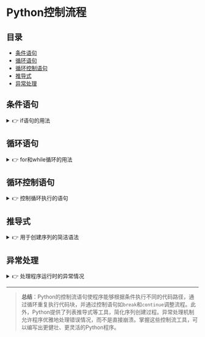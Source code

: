 # Python控制流程

## 目录
- [条件语句](#条件语句)
- [循环语句](#循环语句)
- [循环控制语句](#循环控制语句)
- [推导式](#推导式)
- [异常处理](#异常处理)

## 条件语句

<details>
<summary>👉 if语句的用法</summary>

条件语句允许根据条件执行不同的代码块。Python中的条件语句使用`if`、`elif`（else if的缩写）和`else`关键字。

### 基本if语句

```python
# 基本if语句
x = 10

if x > 0:
    print("x是正数")
```

### if-else语句

```python
# if-else语句
x = -5

if x > 0:
    print("x是正数")
else:
    print("x是负数或零")
```

### if-elif-else语句

```python
# if-elif-else语句
x = 0

if x > 0:
    print("x是正数")
elif x < 0:
    print("x是负数")
else:
    print("x是零")
```

### 嵌套if语句

```python
# 嵌套if语句
x = 10
y = 5

if x > 0:
    print("x是正数")
    if y > 0:
        print("y也是正数")
    else:
        print("y不是正数")
```

### 条件表达式（三元运算符）

Python支持条件表达式，也称为三元运算符，可以用一行代码表示简单的if-else结构：

```python
# 条件表达式
x = 10
result = "正数" if x > 0 else "负数或零"
print(f"x是{result}")
```

### 逻辑运算符在条件语句中的使用

```python
# 使用and、or和not
x = 10
y = 5

if x > 0 and y > 0:
    print("x和y都是正数")

if x > 0 or y > 0:
    print("x或y至少有一个是正数")

if not x < 0:
    print("x不是负数")
```

### 条件语句中的真值判断

在Python中，以下值被视为False：
- `False`
- `None`
- 数值0（`0`、`0.0`、`0j`）
- 空序列（`''`、`()`、`[]`、`{}`、`set()`）

其他所有值都被视为True。

```python
# 真值判断
name = ""
if name:
    print(f"Hello, {name}!")
else:
    print("Name is empty.")

numbers = []
if numbers:
    print("List is not empty.")
else:
    print("List is empty.")
```

### 比较链

Python允许链式比较，使代码更简洁：

```python
# 比较链
x = 10
if 0 < x < 20:
    print("x在0和20之间")

# 等价于
if x > 0 and x < 20:
    print("x在0和20之间")
```
</details>

## 循环语句

<details>
<summary>👉 for和while循环的用法</summary>

Python提供了两种主要的循环结构：`for`循环和`while`循环。

### for循环

`for`循环用于遍历任何序列（如列表、元组、字符串、字典等）或其他可迭代对象。

```python
# 基本for循环
fruits = ["apple", "banana", "cherry"]
for fruit in fruits:
    print(fruit)

# 遍历字符串
for char in "Python":
    print(char)

# 使用range()函数
for i in range(5):  # 0, 1, 2, 3, 4
    print(i)

# range()指定范围
for i in range(2, 8):  # 2, 3, 4, 5, 6, 7
    print(i)

# range()指定步长
for i in range(1, 10, 2):  # 1, 3, 5, 7, 9
    print(i)

# 使用enumerate()获取索引和值
for index, value in enumerate(fruits):
    print(f"索引 {index}: {value}")
```

### 遍历字典

```python
# 遍历字典的键
person = {"name": "Alice", "age": 25, "city": "New York"}
for key in person:
    print(key)

# 同时遍历键和值
for key, value in person.items():
    print(f"{key}: {value}")

# 只遍历值
for value in person.values():
    print(value)

# 只遍历键
for key in person.keys():
    print(key)
```

### while循环

`while`循环会一直执行代码块，直到条件变为False。

```python
# 基本while循环
count = 0
while count < 5:
    print(count)
    count += 1

# 使用条件控制的while循环
number = 23
guess = 0

while guess != number:
    guess = int(input("猜一个数字: "))
    if guess < number:
        print("太小了!")
    elif guess > number:
        print("太大了!")
    else:
        print("恭喜，你猜对了!")
```

### 无限循环

可以创建无限循环，但需要确保有退出条件：

```python
# 无限循环
while True:
    response = input("输入'quit'退出: ")
    if response == 'quit':
        break
    print(f"你输入了: {response}")
```

### 嵌套循环

循环可以嵌套使用：

```python
# 嵌套循环
for i in range(1, 4):
    for j in range(1, 4):
        print(f"i={i}, j={j}")

# 打印九九乘法表
for i in range(1, 10):
    for j in range(1, i+1):
        print(f"{j}×{i}={i*j}", end="\t")
    print()  # 换行
```

### else子句

Python的循环有一个特殊的`else`子句，当循环正常完成（不是通过`break`退出）时执行：

```python
# 循环的else子句
for i in range(5):
    print(i)
else:
    print("循环正常完成")

# 使用break时else不执行
for i in range(5):
    if i == 3:
        break
    print(i)
else:
    print("这条信息不会打印")
```
</details>

## 循环控制语句

<details>
<summary>👉 控制循环执行的语句</summary>

Python提供了三个语句来控制循环执行：`break`、`continue`和`pass`。

### break语句

`break`语句用于跳出当前循环。

```python
# 使用break退出循环
for i in range(10):
    if i == 5:
        break
    print(i)  # 只打印0到4

# 在while循环中使用break
count = 0
while True:
    print(count)
    count += 1
    if count >= 5:
        break  # 当count达到5时退出循环
```

### continue语句

`continue`语句用于跳过当前循环的剩余部分，直接进入下一次迭代。

```python
# 使用continue跳过当前迭代
for i in range(10):
    if i % 2 == 0:  # 如果i是偶数
        continue
    print(i)  # 只打印奇数

# 在while循环中使用continue
count = 0
while count < 10:
    count += 1
    if count % 2 == 0:
        continue
    print(count)  # 只打印奇数
```

### pass语句

`pass`语句是一个空操作，它不执行任何操作。用作语法占位符，表示"这里什么都不做"。

```python
# 使用pass作为占位符
for i in range(5):
    if i == 2:
        pass  # 这里什么都不做
    print(i)

# 创建空函数或类时使用pass
def function_to_be_implemented():
    pass

class EmptyClass:
    pass
```

### 嵌套循环中的控制语句

控制语句只影响最内层的循环：

```python
# 在嵌套循环中使用break
for i in range(3):
    for j in range(3):
        if j == 2:
            break  # 只退出j循环
        print(f"i={i}, j={j}")

# 跳出多层循环的技巧
found = False
for i in range(3):
    for j in range(3):
        if i == 1 and j == 1:
            found = True
            break  # 退出j循环
    if found:
        break  # 退出i循环
```
</details>

## 推导式

<details>
<summary>👉 用于创建序列的简洁语法</summary>

推导式是Python的一个强大特性，允许以简洁的方式创建列表、字典、集合等。

### 列表推导式

列表推导式提供了一种简洁的方式来创建列表：

```python
# 基本列表推导式
squares = [x**2 for x in range(10)]
print(squares)  # [0, 1, 4, 9, 16, 25, 36, 49, 64, 81]

# 带条件的列表推导式
even_squares = [x**2 for x in range(10) if x % 2 == 0]
print(even_squares)  # [0, 4, 16, 36, 64]

# 等价的for循环
squares_loop = []
for x in range(10):
    squares_loop.append(x**2)
```

### 嵌套列表推导式

列表推导式可以嵌套使用：

```python
# 嵌套列表推导式
matrix = [[1, 2, 3], [4, 5, 6], [7, 8, 9]]
flattened = [num for row in matrix for num in row]
print(flattened)  # [1, 2, 3, 4, 5, 6, 7, 8, 9]

# 转置矩阵
transposed = [[row[i] for row in matrix] for i in range(3)]
print(transposed)  # [[1, 4, 7], [2, 5, 8], [3, 6, 9]]
```

### 字典推导式

字典推导式用于创建字典：

```python
# 基本字典推导式
squares_dict = {x: x**2 for x in range(5)}
print(squares_dict)  # {0: 0, 1: 1, 2: 4, 3: 9, 4: 16}

# 带条件的字典推导式
even_squares_dict = {x: x**2 for x in range(10) if x % 2 == 0}
print(even_squares_dict)  # {0: 0, 2: 4, 4: 16, 6: 36, 8: 64}

# 使用两个列表创建字典
keys = ['a', 'b', 'c']
values = [1, 2, 3]
dict_from_lists = {k: v for k, v in zip(keys, values)}
print(dict_from_lists)  # {'a': 1, 'b': 2, 'c': 3}
```

### 集合推导式

集合推导式用于创建集合：

```python
# 基本集合推导式
squares_set = {x**2 for x in range(5)}
print(squares_set)  # {0, 1, 4, 9, 16}

# 带条件的集合推导式
even_squares_set = {x**2 for x in range(10) if x % 2 == 0}
print(even_squares_set)  # {0, 4, 16, 36, 64}

# 从字符串创建集合（去重）
letters = {char.lower() for char in "Hello World"}
print(letters)  # {'h', 'e', 'l', 'o', 'w', 'r', 'd', ' '}
```

### 生成器表达式

生成器表达式类似于列表推导式，但创建的是生成器对象，按需生成元素，更节省内存：

```python
# 生成器表达式
gen = (x**2 for x in range(10))
print(next(gen))  # 0
print(next(gen))  # 1

# 用于迭代
for value in (x**2 for x in range(5)):
    print(value)

# 转换为列表
gen_list = list(x**2 for x in range(5))
print(gen_list)  # [0, 1, 4, 9, 16]
```

### 推导式的性能考虑

推导式通常比等效的循环更快且更简洁，但过于复杂的推导式可能降低代码可读性：

```python
# 简单明了的推导式（推荐）
numbers = [x for x in range(100) if x % 2 == 0]

# 过于复杂的推导式（不推荐）
complex_data = [(x, y, x*y) for x in range(5) if x > 2 for y in range(3) if y < 2]

# 更好的方式是分解为多个步骤
filtered_x = [x for x in range(5) if x > 2]
result = [(x, y, x*y) for x in filtered_x for y in range(3) if y < 2]
```
</details>

## 异常处理

<details>
<summary>👉 处理程序运行时的异常情况</summary>

异常处理允许程序处理运行时可能出现的错误，避免程序中断。

### 基本的try-except结构

```python
# 基本异常处理
try:
    # 可能引发异常的代码
    result = 10 / 0
except ZeroDivisionError:
    # 处理ZeroDivisionError异常
    print("不能除以零!")
```

### 捕获多个异常

```python
# 捕获多个异常
try:
    num = int(input("输入一个数字: "))
    result = 10 / num
except ValueError:
    print("输入无效，请输入一个数字")
except ZeroDivisionError:
    print("不能除以零!")
```

### 捕获多个异常到一个处理块

```python
# 在一个块中捕获多个异常
try:
    num = int(input("输入一个数字: "))
    result = 10 / num
except (ValueError, ZeroDivisionError):
    print("输入无效或尝试除以零")
```

### 捕获所有异常

```python
# 捕获所有异常（通常不推荐）
try:
    # 可能引发任何异常的代码
    with open("non_existent_file.txt") as file:
        content = file.read()
except Exception as e:
    # 获取异常信息
    print(f"发生错误: {e}")
```

### try-except-else结构

`else`子句在`try`块中没有发生异常时执行：

```python
# try-except-else
try:
    num = int(input("输入一个数字: "))
    result = 10 / num
except ValueError:
    print("输入无效，请输入一个数字")
except ZeroDivisionError:
    print("不能除以零!")
else:
    # 只有当try块中没有异常时执行
    print(f"结果是: {result}")
```

### try-except-finally结构

`finally`子句无论是否发生异常都会执行：

```python
# try-except-finally
try:
    file = open("example.txt", "r")
    content = file.read()
except FileNotFoundError:
    print("文件不存在")
finally:
    # 无论是否发生异常，总是执行
    # 即使在except或else子句中有return语句，finally也会执行
    file.close() if 'file' in locals() else None
    print("清理完成")
```

### 主动抛出异常

使用`raise`语句可以主动抛出异常：

```python
# 抛出异常
def validate_age(age):
    if age < 0:
        raise ValueError("年龄不能为负数")
    if age > 120:
        raise ValueError("年龄不太可能超过120")
    return age

# 捕获自己抛出的异常
try:
    validate_age(-5)
except ValueError as e:
    print(e)  # 输出: 年龄不能为负数
```

### 自定义异常

可以通过继承`Exception`类来创建自定义异常：

```python
# 自定义异常
class CustomError(Exception):
    """自定义异常类"""
    def __init__(self, message):
        self.message = message
        super().__init__(self.message)

# 使用自定义异常
try:
    raise CustomError("这是一个自定义错误")
except CustomError as e:
    print(e)
```

### 异常链

通过使用`from`关键字，可以将一个异常链接到另一个异常，保留原始异常信息：

```python
# 异常链
try:
    num = int("not_a_number")
except ValueError as e:
    # 将原始异常作为新异常的起因
    raise RuntimeError("处理用户输入时出错") from e
```

### with语句（上下文管理器）

`with`语句简化了异常处理，特别是在处理资源时：

```python
# 使用with语句处理文件
# 不需要显式关闭文件，即使发生异常也会自动关闭
with open("example.txt", "r") as file:
    content = file.read()
    # 处理文件内容
```
</details>

---

> **总结**：Python的控制流语句使程序能够根据条件执行不同的代码路径，通过循环重复执行代码块，并通过控制语句如`break`和`continue`调整流程。此外，Python提供了列表推导式等工具，简化序列创建过程。异常处理机制允许程序优雅地处理错误情况，而不是直接崩溃。掌握这些控制流工具，可以编写出更健壮、更灵活的Python程序。 